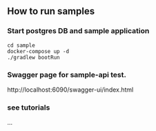 ## How to run samples

### Start postgres DB and sample application
```
cd sample
docker-compose up -d
./gradlew bootRun
```

### Swagger page for sample-api test.
http://localhost:6090/swagger-ui/index.html


### see tutorials
...
